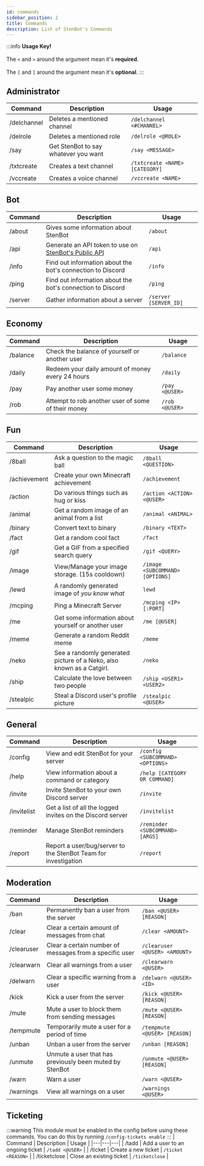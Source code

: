 ```yaml
---
id: commands
sidebar_position: 2
title: Commands
description: List of StenBot's Commands
---
```

:::info
**Usage Key!**<br></br>
The `<` and `>` around the argument mean it's **required**.<br></br>
The `[` and `]` around the argument mean it's **optional**.
:::

## Administrator
| Command | Description | Usage |
|---|---|---|
| /delchannel | Deletes a mentioned channel | `/delchannel <#CHANNEL>` |
| /delrole | Deletes a mentioned role | `/delrole <@ROLE>` |
| /say | Get StenBot to say whatever you want | `/say <MESSAGE>` |
| /txtcreate | Creates a text channel | `/txtcreate <NAME> [CATEGORY]` |
| /vccreate | Creates a voice channel | `/vccreate <NAME>` |

## Bot
| Command | Description | Usage |
|---|---|---|
| /about | Gives some information about StenBot | `/about` |
| /api | Generate an API token to use on [StenBot's Public API](https://sb.benwhybrow.com/api) | `/api` |
| /info | Find out information about the bot's connection to Discord | `/info` |
| /ping | Find out information about the bot's connection to Discord | `/ping` |
| /server | Gather information about a server | `/server [SERVER_ID]` |

## Economy
| Command | Description | Usage |
|---|---|---|
| /balance | Check the balance of yourself or another user | `/balance` |
| /daily | Redeem your daily amount of money every 24 hours | `/daily` |
| /pay | Pay another user some money | `/pay <@USER>` |
| /rob | Attempt to rob another user of some of their money | `/rob <@USER>` |

## Fun
| Command | Description | Usage |
|---|---|---|
| /8ball | Ask a question to the magic ball | `/8ball <QUESTION>` |
| /achievement | Create your own Minecraft achievement | `/achievement` |
| /action | Do various things such as hug or kiss | `/action <ACTION> <@USER>` |
| /animal | Get a random image of an animal from a list | `/animal <ANIMAL>` |
| /binary | Convert text to binary | `/binary <TEXT>` |
| /fact | Get a random cool fact | `/fact` |
| /gif | Get a GIF from a specified search query | `/gif <QUERY>` |
| /image | View/Manage your image storage. (15s cooldown) | `/image <SUBCOMMAND> [OPTIONS]` |
| /lewd | A randomly generated image of *you know what* | `lewd` |
| /mcping | Ping a Minecraft Server | `/mcping <IP>[:PORT]` |
| /me | Get some information about yourself or another user | `/me [@USER]` |
| /meme | Generate a random Reddit meme | `/meme` |
| /neko | See a randomly generated picture of a Neko, also known as a Catgirl. | `/neko` |
| /ship | Calculate the love between two people | `/ship <USER1> <USER2>` |
| /stealpic | Steal a Discord user's profile picture | `/stealpic <@USER>` |

## General
| Command | Description | Usage |
|---|---|---|
| /config | View and edit StenBot for your server | `/config <SUBCOMMAND> <OPTIONS>` |
| /help | View information about a command or category | `/help [CATEGORY OR COMMAND]` |
| /invite | Invite StenBot to your own Discord server | `/invite` |
| /invitelist | Get a list of all the logged invites on the Discord server | `/invitelist` |
| /reminder | Manage StenBot reminders | `/reminder <SUBCOMMAND> [ARGS]` |
| /report | Report a user/bug/server to the StenBot Team for investigation | `/report` |

## Moderation
| Command | Description | Usage |
|---|---|---|
| /ban | Permanently ban a user from the server | `/ban <@USER> [REASON]` |
| /clear | Clear a certain amount of messages from chat | `/clear <AMOUNT>` |
| /clearuser | Clear a certain number of messages from a specific user | `/clearuser <@USER> <AMOUNT>` |
| /clearwarn | Clear all warnings from a user | `/clearwarn <@USER>` |
| /delwarn | Clear a specific warning from a user | `/delwarn <@USER> <ID>` |
| /kick | Kick a user from the server | `/kick <@USER> [REASON]` |
| /mute | Mute a user to block them from sending messages | `/mute <@USER> [REASON]` |
| /tempmute | Temporarily mute a user for a period of time | `/tempmute <@USER> [REASON]` |
| /unban | Unban a user from the server | `/unban [REASON]` |
| /unmute | Unmute a user that has previously been muted by StenBot | `/unmute <@USER> [REASON]` |
| /warn | Warn a user | `/warn <@USER>` |
| /warnings | View all warnings on a user | `/warnings <@USER>` |

## Ticketing
:::warning
This module must be enabled in the config before using these commands. You can do this by running `/config-tickets enable`
:::
| Command | Description | Usage |
|---|---|---|
| /tadd | Add a user to an ongoing ticket | `/tadd <@USER>` |
| /ticket | Create a new ticket | `/ticket <REASON>` |
| /ticketclose | Close an existing ticket | `/ticketclose` |
